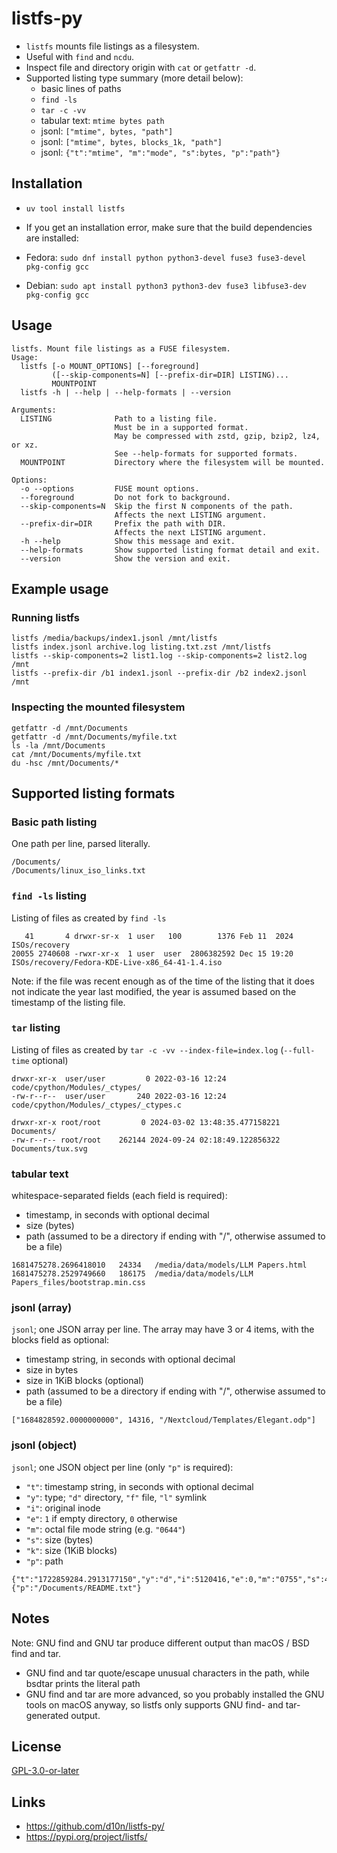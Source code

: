 # listfs-py

* `listfs` mounts file listings as a filesystem.
* Useful with `find` and `ncdu`.
* Inspect file and directory origin with `cat` or `getfattr -d`.
* Supported listing type summary (more detail below):
  * basic lines of paths
  * `find -ls`
  * `tar -c -vv`
  * tabular text: `mtime bytes path`
  * jsonl: `["mtime", bytes, "path"]`
  * jsonl: `["mtime", bytes, blocks_1k, "path"]`
  * jsonl: `{"t":"mtime", "m":"mode", "s":bytes, "p":"path"}`

## Installation

* `uv tool install listfs`

* If you get an installation error, make sure that the build dependencies are installed:
* Fedora: `sudo dnf install python python3-devel fuse3 fuse3-devel pkg-config gcc`
* Debian: `sudo apt install python3 python3-dev fuse3 libfuse3-dev pkg-config gcc`

## Usage
```text
listfs. Mount file listings as a FUSE filesystem.
Usage:
  listfs [-o MOUNT_OPTIONS] [--foreground]
         ([--skip-components=N] [--prefix-dir=DIR] LISTING)...
         MOUNTPOINT
  listfs -h | --help | --help-formats | --version

Arguments:
  LISTING              Path to a listing file.
                       Must be in a supported format.
                       May be compressed with zstd, gzip, bzip2, lz4, or xz.
                       See --help-formats for supported formats.
  MOUNTPOINT           Directory where the filesystem will be mounted.

Options:
  -o --options         FUSE mount options.
  --foreground         Do not fork to background.
  --skip-components=N  Skip the first N components of the path.
                       Affects the next LISTING argument.
  --prefix-dir=DIR     Prefix the path with DIR.
                       Affects the next LISTING argument.
  -h --help            Show this message and exit.
  --help-formats       Show supported listing format detail and exit.
  --version            Show the version and exit.
```

## Example usage

### Running listfs
```shell
listfs /media/backups/index1.jsonl /mnt/listfs
listfs index.jsonl archive.log listing.txt.zst /mnt/listfs
listfs --skip-components=2 list1.log --skip-components=2 list2.log /mnt
listfs --prefix-dir /b1 index1.jsonl --prefix-dir /b2 index2.jsonl /mnt
```

### Inspecting the mounted filesystem
```shell
getfattr -d /mnt/Documents
getfattr -d /mnt/Documents/myfile.txt
ls -la /mnt/Documents
cat /mnt/Documents/myfile.txt
du -hsc /mnt/Documents/*
```

## Supported listing formats

### Basic path listing
One path per line, parsed literally.
```text
/Documents/
/Documents/linux_iso_links.txt
```

### `find -ls` listing
Listing of files as created by `find -ls`
```text
   41       4 drwxr-sr-x  1 user   100        1376 Feb 11  2024 ISOs/recovery
20055 2740608 -rwxr-xr-x  1 user  user  2806382592 Dec 15 19:20 ISOs/recovery/Fedora-KDE-Live-x86_64-41-1.4.iso
```
Note: if the file was recent enough as of the time of the listing that it does not indicate the year last modified, the year is assumed based on the timestamp of the listing file.

### `tar` listing
Listing of files as created by `tar -c -vv --index-file=index.log`
(`--full-time` optional)
```text
drwxr-xr-x  user/user         0 2022-03-16 12:24 code/cpython/Modules/_ctypes/
-rw-r--r--  user/user       240 2022-03-16 12:24 code/cpython/Modules/_ctypes/_ctypes.c
```
```text
drwxr-xr-x root/root         0 2024-03-02 13:48:35.477158221 Documents/
-rw-r--r-- root/root    262144 2024-09-24 02:18:49.122856322 Documents/tux.svg
```

### tabular text
whitespace-separated fields (each field is required):
* timestamp, in seconds with optional decimal
* size (bytes)
* path (assumed to be a directory if ending with "/", otherwise assumed to be a file)
```text
1681475278.2696418010   24334   /media/data/models/LLM Papers.html
1681475278.2529749660   186175  /media/data/models/LLM Papers_files/bootstrap.min.css
```

### jsonl (array)
`jsonl`; one JSON array per line.
The array may have 3 or 4 items, with the blocks field as optional:
* timestamp string, in seconds with optional decimal
* size in bytes
* size in 1KiB blocks (optional)
* path (assumed to be a directory if ending with "/", otherwise assumed to be a file)
```text
["1684828592.0000000000", 14316, "/Nextcloud/Templates/Elegant.odp"]
```

### jsonl (object)
`jsonl`; one JSON object per line (only `"p"` is required):
* `"t"`: timestamp string, in seconds with optional decimal
* `"y"`: type; `"d"` directory, `"f"` file, `"l"` symlink
* `"i"`: original inode
* `"e"`: `1` if empty directory, `0` otherwise
* `"m"`: octal file mode string (e.g. `"0644"`)
* `"s"`: size (bytes)
* `"k"`: size (1KiB blocks)
* `"p"`: path
```text
{"t":"1722859284.2913177150","y":"d","i":5120416,"e":0,"m":"0755","s":4096,"k":4,"p":"/Documents/README.md"}
{"p":"/Documents/README.txt"}
```

## Notes

Note: GNU find and GNU tar produce different output than macOS / BSD find and tar.
* GNU find and tar quote/escape unusual characters in the path, while bsdtar prints the literal path
* GNU find and tar are more advanced, so you probably installed the GNU tools on macOS anyway, so listfs only supports GNU find- and tar-generated output.

## License
[GPL-3.0-or-later](./LICENSE)

## Links
* <https://github.com/d10n/listfs-py/>
* <https://pypi.org/project/listfs/>
